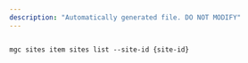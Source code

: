 ```yaml
---
description: "Automatically generated file. DO NOT MODIFY"
---
```


```cli

mgc sites item sites list --site-id {site-id}

```
